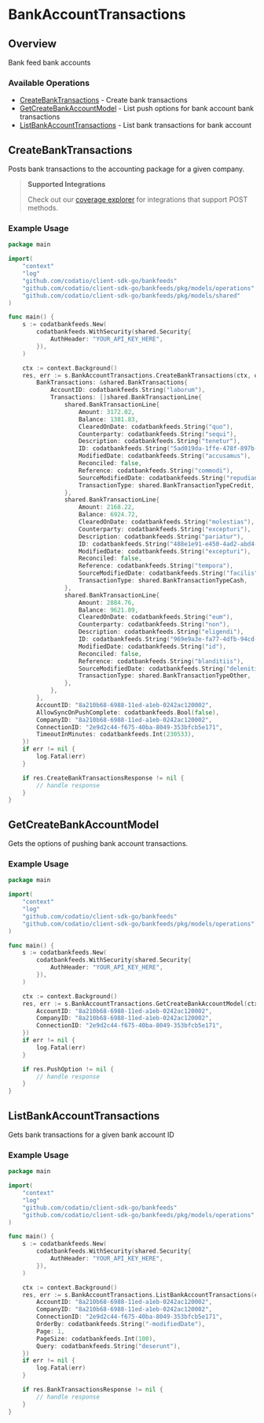 # BankAccountTransactions

## Overview

Bank feed bank accounts

### Available Operations

* [CreateBankTransactions](#createbanktransactions) - Create bank transactions
* [GetCreateBankAccountModel](#getcreatebankaccountmodel) - List push options for bank account bank transactions
* [ListBankAccountTransactions](#listbankaccounttransactions) - List bank transactions for bank account

## CreateBankTransactions

Posts bank transactions to the accounting package for a given company.

> **Supported Integrations**
> 
> Check out our [coverage explorer](https://knowledge.codat.io/supported-features/accounting?view=tab-by-data-type&dataType=bankTransactions) for integrations that support POST methods.

### Example Usage

```go
package main

import(
	"context"
	"log"
	"github.com/codatio/client-sdk-go/bankfeeds"
	"github.com/codatio/client-sdk-go/bankfeeds/pkg/models/operations"
	"github.com/codatio/client-sdk-go/bankfeeds/pkg/models/shared"
)

func main() {
    s := codatbankfeeds.New(
        codatbankfeeds.WithSecurity(shared.Security{
            AuthHeader: "YOUR_API_KEY_HERE",
        }),
    )

    ctx := context.Background()
    res, err := s.BankAccountTransactions.CreateBankTransactions(ctx, operations.CreateBankTransactionsRequest{
        BankTransactions: &shared.BankTransactions{
            AccountID: codatbankfeeds.String("laborum"),
            Transactions: []shared.BankTransactionLine{
                shared.BankTransactionLine{
                    Amount: 3172.02,
                    Balance: 1381.83,
                    ClearedOnDate: codatbankfeeds.String("quo"),
                    Counterparty: codatbankfeeds.String("sequi"),
                    Description: codatbankfeeds.String("tenetur"),
                    ID: codatbankfeeds.String("5ad019da-1ffe-478f-897b-0074f15471b5"),
                    ModifiedDate: codatbankfeeds.String("accusamus"),
                    Reconciled: false,
                    Reference: codatbankfeeds.String("commodi"),
                    SourceModifiedDate: codatbankfeeds.String("repudiandae"),
                    TransactionType: shared.BankTransactionTypeCredit,
                },
                shared.BankTransactionLine{
                    Amount: 2168.22,
                    Balance: 6924.72,
                    ClearedOnDate: codatbankfeeds.String("molestias"),
                    Counterparty: codatbankfeeds.String("excepturi"),
                    Description: codatbankfeeds.String("pariatur"),
                    ID: codatbankfeeds.String("488e1e91-e450-4ad2-abd4-4269802d502a"),
                    ModifiedDate: codatbankfeeds.String("excepturi"),
                    Reconciled: false,
                    Reference: codatbankfeeds.String("tempora"),
                    SourceModifiedDate: codatbankfeeds.String("facilis"),
                    TransactionType: shared.BankTransactionTypeCash,
                },
                shared.BankTransactionLine{
                    Amount: 2884.76,
                    Balance: 9621.89,
                    ClearedOnDate: codatbankfeeds.String("eum"),
                    Counterparty: codatbankfeeds.String("non"),
                    Description: codatbankfeeds.String("eligendi"),
                    ID: codatbankfeeds.String("969e9a3e-fa77-4dfb-94cd-66ae395efb9b"),
                    ModifiedDate: codatbankfeeds.String("id"),
                    Reconciled: false,
                    Reference: codatbankfeeds.String("blanditiis"),
                    SourceModifiedDate: codatbankfeeds.String("deleniti"),
                    TransactionType: shared.BankTransactionTypeOther,
                },
            },
        },
        AccountID: "8a210b68-6988-11ed-a1eb-0242ac120002",
        AllowSyncOnPushComplete: codatbankfeeds.Bool(false),
        CompanyID: "8a210b68-6988-11ed-a1eb-0242ac120002",
        ConnectionID: "2e9d2c44-f675-40ba-8049-353bfcb5e171",
        TimeoutInMinutes: codatbankfeeds.Int(230533),
    })
    if err != nil {
        log.Fatal(err)
    }

    if res.CreateBankTransactionsResponse != nil {
        // handle response
    }
}
```

## GetCreateBankAccountModel

Gets the options of pushing bank account transactions.

### Example Usage

```go
package main

import(
	"context"
	"log"
	"github.com/codatio/client-sdk-go/bankfeeds"
	"github.com/codatio/client-sdk-go/bankfeeds/pkg/models/operations"
)

func main() {
    s := codatbankfeeds.New(
        codatbankfeeds.WithSecurity(shared.Security{
            AuthHeader: "YOUR_API_KEY_HERE",
        }),
    )

    ctx := context.Background()
    res, err := s.BankAccountTransactions.GetCreateBankAccountModel(ctx, operations.GetCreateBankAccountModelRequest{
        AccountID: "8a210b68-6988-11ed-a1eb-0242ac120002",
        CompanyID: "8a210b68-6988-11ed-a1eb-0242ac120002",
        ConnectionID: "2e9d2c44-f675-40ba-8049-353bfcb5e171",
    })
    if err != nil {
        log.Fatal(err)
    }

    if res.PushOption != nil {
        // handle response
    }
}
```

## ListBankAccountTransactions

Gets bank transactions for a given bank account ID

### Example Usage

```go
package main

import(
	"context"
	"log"
	"github.com/codatio/client-sdk-go/bankfeeds"
	"github.com/codatio/client-sdk-go/bankfeeds/pkg/models/operations"
)

func main() {
    s := codatbankfeeds.New(
        codatbankfeeds.WithSecurity(shared.Security{
            AuthHeader: "YOUR_API_KEY_HERE",
        }),
    )

    ctx := context.Background()
    res, err := s.BankAccountTransactions.ListBankAccountTransactions(ctx, operations.ListBankAccountTransactionsRequest{
        AccountID: "8a210b68-6988-11ed-a1eb-0242ac120002",
        CompanyID: "8a210b68-6988-11ed-a1eb-0242ac120002",
        ConnectionID: "2e9d2c44-f675-40ba-8049-353bfcb5e171",
        OrderBy: codatbankfeeds.String("-modifiedDate"),
        Page: 1,
        PageSize: codatbankfeeds.Int(100),
        Query: codatbankfeeds.String("deserunt"),
    })
    if err != nil {
        log.Fatal(err)
    }

    if res.BankTransactionsResponse != nil {
        // handle response
    }
}
```
